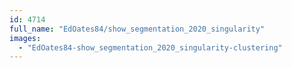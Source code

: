 ```yaml
---
id: 4714
full_name: "EdOates84/show_segmentation_2020_singularity"
images: 
  - "EdOates84-show_segmentation_2020_singularity-clustering"
---
```

